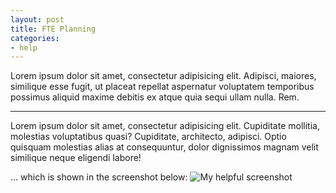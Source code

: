 ```yaml
---
layout: post
title: FTE Planning
categories:
- help
---
```


Lorem ipsum dolor sit amet, consectetur adipisicing elit. Adipisci, maiores, similique esse fugit, ut placeat repellat aspernatur voluptatem temporibus possimus aliquid maxime debitis ex atque quia sequi ullam nulla. Rem.

---

Lorem ipsum dolor sit amet, consectetur adipisicing elit. Cupiditate mollitia, molestias voluptatibus quasi? Cupiditate, architecto, adipisci. Optio quisquam molestias alias at consequuntur, dolor dignissimos magnam velit similique neque eligendi labore!

... which is shown in the screenshot below:
![My helpful screenshot]({{site.url}}/assets/fte_planning.png)